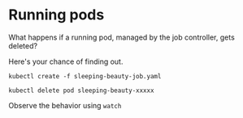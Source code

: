 # Running pods
What happens if a running pod, managed by the job controller, gets deleted?

Here's your chance of finding out.

```
kubectl create -f sleeping-beauty-job.yaml
```
```
kubectl delete pod sleeping-beauty-xxxxx
```
Observe the behavior using `watch`